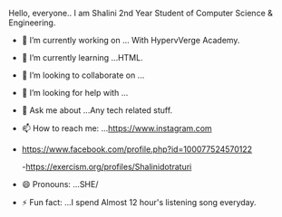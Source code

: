 Hello, everyone.. 
     I am Shalini 2nd Year Student of Computer Science & Engineering.
- 🔭 I’m currently working on ... With HypervVerge Academy.
- 🌱 I’m currently learning ...HTML.
- 👯 I’m looking to collaborate on ...
- 🤔 I’m looking for help with ...
- 💬 Ask me about ...Any tech related stuff.
- 📫 How to reach me: ...https://www.instagram.com
- https://www.facebook.com/profile.php?id=100077524570122
   
   -https://exercism.org/profiles/Shalinidotraturi

- 😄 Pronouns: ...SHE/
- ⚡ Fun fact: ...I spend Almost 12 hour's listening song everyday. 
